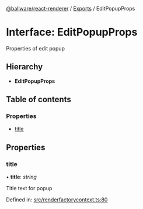 [@ballware/react-renderer](../README.md) / [Exports](../modules.md) / EditPopupProps

# Interface: EditPopupProps

Properties of edit popup

## Hierarchy

* **EditPopupProps**

## Table of contents

### Properties

- [title](editpopupprops.md#title)

## Properties

### title

• **title**: *string*

Title text for popup

Defined in: [src/renderfactorycontext.ts:80](https://github.com/frankball/ballware-react-renderer/blob/625dfe5/src/renderfactorycontext.ts#L80)
